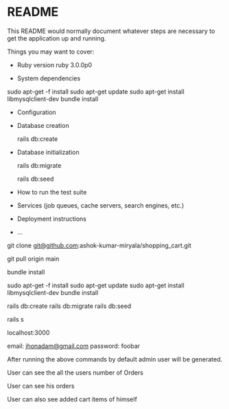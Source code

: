 # README

This README would normally document whatever steps are necessary to get the
application up and running.

Things you may want to cover:

* Ruby version
  ruby 3.0.0p0

* System dependencies

sudo apt-get -f install
sudo apt-get update
sudo apt-get install libmysqlclient-dev
bundle install

* Configuration

* Database creation

  rails db:create


* Database initialization

  rails db:migrate

  rails db:seed

* How to run the test suite

* Services (job queues, cache servers, search engines, etc.)

* Deployment instructions

* ...

git clone git@github.com:ashok-kumar-miryala/shopping_cart.git

git pull origin main

 bundle install

 sudo apt-get -f install
sudo apt-get update
sudo apt-get install libmysqlclient-dev
bundle install

rails db:create
rails db:migrate
rails db:seed

rails s


localhost:3000

email:    jhonadam@gmail.com
password: foobar



After running the above commands by default admin user will be generated.

User can see the all the users number of Orders

User can see his orders

User can also see added cart items of himself